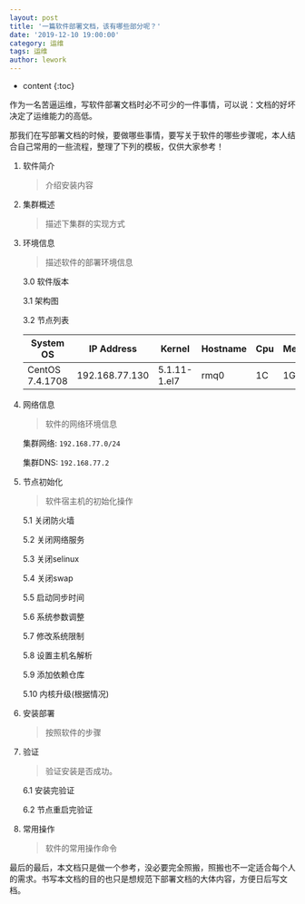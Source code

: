 ```yaml
---
layout: post
title: '一篇软件部署文档，该有哪些部分呢？'
date: '2019-12-10 19:00:00'
category: 运维
tags: 运维
author: lework
---
```

* content
{:toc}

作为一名苦逼运维，写软件部署文档时必不可少的一件事情，可以说：文档的好坏决定了运维能力的高低。

那我们在写部署文档的时候，要做哪些事情，要写关于软件的哪些步骤呢，本人结合自己常用的一些流程，整理了下列的模板，仅供大家参考！





1. 软件简介

   > 介绍安装内容

2. 集群概述

   > 描述下集群的实现方式

3. 环境信息

   >  描述软件的部署环境信息

   3.0 软件版本

   3.1 架构图

   3.2 节点列表

   | System OS         | IP Address     | Kernel       | Hostname | Cpu  | Memory | Application |
   | ----------------- | -------------- | ------------ | -------- | ---- | ------ | ----------- |
   | CentOS   7.4.1708 | 192.168.77.130 | 5.1.11-1.el7 | rmq0     | 1C   | 1G     | rabbitmq    |

4. 网络信息

   > 软件的网络环境信息

   集群网络: `192.168.77.0/24`

   集群DNS: `192.168.77.2`

5. 节点初始化

   > 软件宿主机的初始化操作

   5.1 关闭防火墙

   5.2 关闭网络服务

   5.3 关闭selinux

   5.4 关闭swap

   5.5 启动同步时间

   5.6 系统参数调整

   5.7 修改系统限制

   5.8 设置主机名解析

   5.9 添加依赖仓库

   5.10 内核升级(根据情况)

6. 安装部署

   > 按照软件的步骤

7. 验证

   >  验证安装是否成功。

   6.1 安装完验证

   6.2 节点重启完验证

8. 常用操作

   > 软件的常用操作命令



最后的最后，本文档只是做一个参考，没必要完全照搬，照搬也不一定适合每个人的需求。书写本文档的目的也只是想规范下部署文档的大体内容，方便日后写文档。

